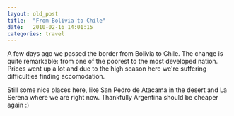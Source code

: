 ```yaml
---
layout: old_post
title:  "From Bolivia to Chile"
date:   2010-02-16 14:01:15 
categories: travel 
---
```

A few days ago we passed the border from Bolivia to Chile. The change is quite remarkable: from one of the poorest to the most developed nation. Prices went up a lot and due to the high season here we're suffering difficulties finding accomodation.

Still some nice places here, like San Pedro de Atacama in the desert and La Serena where we are right now. Thankfully Argentina should be cheaper again :)
